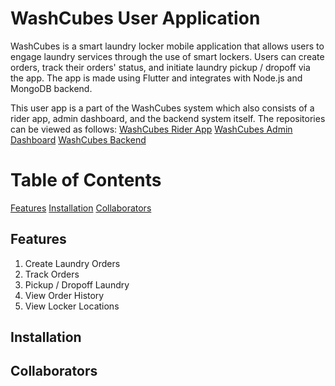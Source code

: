 # WashCubes User Application
WashCubes is a smart laundry locker mobile application that allows users to engage laundry services through the use of smart lockers. Users can create orders, track their orders' status, and initiate laundry pickup / dropoff via the app. The app is made using Flutter and integrates with Node.js and MongoDB backend.

This user app is a part of the WashCubes system which also consists of a rider app, admin dashboard, and the backend system itself. The repositories can be viewed as follows:
[WashCubes Rider App](https://github.com/IvanTan02/washcubes-rider-app)
[WashCubes Admin Dashboard](https://github.com/IvanTan02/washcubes-admin-dashboard)
[WashCubes Backend](https://github.com/IvanTan02/washcubes-backend)

# Table of Contents
[Features](#features)
[Installation](#install)
[Collaborators](#collaborators)

## Features
1. Create Laundry Orders
2. Track Orders
3. Pickup / Dropoff Laundry
4. View Order History
5. View Locker Locations

## Installation

## Collaborators
